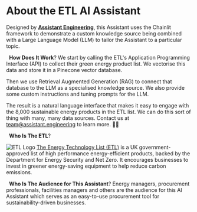# About the ETL AI Assistant 

Designed by [**Assistant Engineering**](https://assistant.engineering), this Assistant uses the Chainlit framework to demonstrate a custom knowledge source being combined with a Large Language Model (LLM) to tailor the Assistant to a particular topic.

&nbsp;
**How Does It Work**?
We start by calling the ETL's Application Programming Interface (API) to collect their green energy product list. We vectorise this data and store it in a Pinecone vector database.  

Then we use Retrieval Augmented Generation (RAG) to connect that database to the LLM as a specialised knowledge source. We also provide some custom instructions and tuning prompts for the LLM.

The result is a natural language interface that makes it easy to engage with the 8,000 sustainable energy products in the ETL list.  We can do this sort of thing with many, many data sources. Contact us at [team@assistant.engineering](mailto:team@assistant.engineering) to learn more. 🚀🤖

&nbsp;
**Who Is The ETL**?

![ETL Logo](https://www.reedoco.io/images/etl-logo.webp)
[The Energy Technology List (ETL)](https://etl.energysecurity.gov.uk) is a UK government-approved list of high performance energy-efficient products, backed by the Department for Energy Security and Net Zero. It encourages businesses to invest in greener energy-saving equipment to help reduce carbon emissions.

&nbsp;
**Who Is The Audience for This Assistant**?
Energy managers, procurement professionals, facilities managers and others are the audience for this AI Assistant which serves as an easy-to-use procurement tool for sustainability-driven businesses.